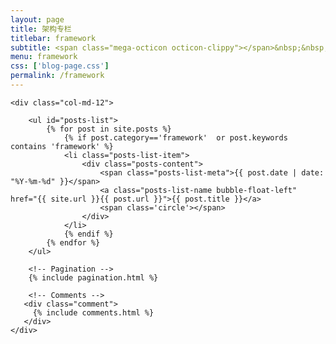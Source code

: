 ```yaml
---
layout: page
title: 架构专栏
titlebar: framework
subtitle: <span class="mega-octicon octicon-clippy"></span>&nbsp;&nbsp; 软件设计原则 设计模式 分布式架构 分布式算法
menu: framework
css: ['blog-page.css']
permalink: /framework
---
```


<div class="row">

    <div class="col-md-12">

        <ul id="posts-list">
            {% for post in site.posts %}
                {% if post.category=='framework'  or post.keywords contains 'framework' %}
                <li class="posts-list-item">
                    <div class="posts-content">
                        <span class="posts-list-meta">{{ post.date | date: "%Y-%m-%d" }}</span>
                        <a class="posts-list-name bubble-float-left" href="{{ site.url }}{{ post.url }}">{{ post.title }}</a>
                        <span class='circle'></span>
                    </div>
                </li>
                {% endif %}
            {% endfor %}
        </ul> 

        <!-- Pagination -->
        {% include pagination.html %}

        <!-- Comments -->
       <div class="comment">
         {% include comments.html %}
       </div>
    </div>

</div>
<script>
    $(document).ready(function(){

        // Enable bootstrap tooltip
        $("body").tooltip({ selector: '[data-toggle=tooltip]' });

    });
</script>